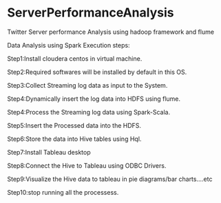 # ServerPerformanceAnalysis
Twitter Server performance Analysis using hadoop framework and flume 

Data Analysis using Spark Execution steps:

Step1:Install cloudera centos in virtual machine.

Step2:Required softwares will be installed by default in this OS.

Step3:Collect Streaming log data as input to the System.

Step4:Dynamically insert the log data into HDFS using flume.

Step4:Process the Streaming log data using Spark-Scala.

Step5:Insert the Processed data into the HDFS.

Step6:Store the data into Hive tables using Hql.

Step7:Install Tableau desktop

Step8:Connect the Hive to Tableau using ODBC Drivers.

Step9:Visualize the Hive data to tableau in pie diagrams/bar charts....etc

Step10:stop running all the processess.
